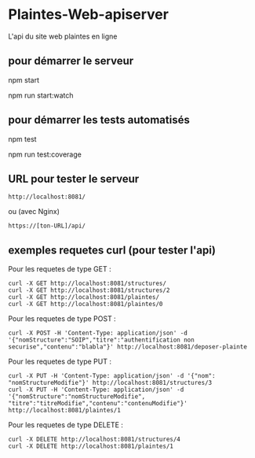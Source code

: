 # Plaintes-Web-apiserver

L'api du site web plaintes en ligne

## pour démarrer le serveur

npm start  

npm run start:watch  

## pour démarrer les tests automatisés  

npm test  

npm run test:coverage  

## URL pour tester le serveur

```
http://localhost:8081/
```

ou (avec Nginx)  

```
https://[ton-URL]/api/
```

## exemples requetes curl (pour tester l'api)

Pour les requetes de type GET :  

```
curl -X GET http://localhost:8081/structures/
curl -X GET http://localhost:8081/structures/2
curl -X GET http://localhost:8081/plaintes/
curl -X GET http://localhost:8081/plaintes/0
```

Pour les requetes de type POST :  

```
curl -X POST -H 'Content-Type: application/json' -d '{"nomStructure":"SOIP","titre":"authentification non securise","contenu":"blabla"}' http://localhost:8081/deposer-plainte
```

Pour les requetes de type PUT :  

```
curl -X PUT -H 'Content-Type: application/json' -d '{"nom": "nomStructureModifie"}' http://localhost:8081/structures/3
curl -X PUT -H 'Content-Type: application/json' -d '{"nomStructure":"nomStructureModifie", "titre":"titreModifie","contenu":"contenuModifie"}' http://localhost:8081/plaintes/1
```

Pour les requetes de type DELETE :  

```
curl -X DELETE http://localhost:8081/structures/4
curl -X DELETE http://localhost:8081/plaintes/1
```
